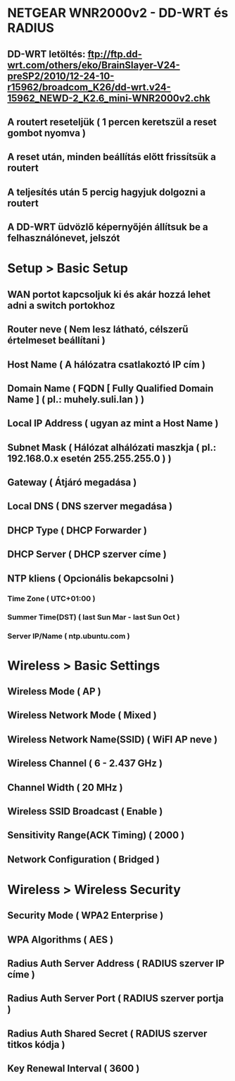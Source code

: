 # NETGEAR WNR2000v2 - DD-WRT és RADIUS

## DD-WRT letöltés: ftp://ftp.dd-wrt.com/others/eko/BrainSlayer-V24-preSP2/2010/12-24-10-r15962/broadcom_K26/dd-wrt.v24-15962_NEWD-2_K2.6_mini-WNR2000v2.chk

## A routert reseteljük ( 1 percen keretszül a reset gombot nyomva )
## A reset után, minden beállítás előtt frissítsük a routert
## A teljesítés után 5 percig hagyjuk dolgozni a routert

## A DD-WRT üdvözlő képernyőjén állítsuk be a felhasználónevet, jelszót

# Setup > Basic Setup

## WAN portot kapcsoljuk ki és akár hozzá lehet adni a switch portokhoz
## Router neve ( Nem lesz látható, célszerű értelmeset beállítani )
## Host Name ( A hálózatra csatlakoztó IP cím )
## Domain Name ( FQDN [ Fully Qualified Domain Name ] ( pl.: muhely.suli.lan ) )

## Local IP Address ( ugyan az mint a Host Name )
## Subnet Mask ( Hálózat alhálózati maszkja ( pl.: 192.168.0.x esetén 255.255.255.0 ) )
## Gateway ( Átjáró megadása )
## Local DNS ( DNS szerver megadása )

## DHCP Type ( DHCP Forwarder )
## DHCP Server ( DHCP szerver címe )

## NTP kliens ( Opcionális bekapcsolni )
### Time Zone ( UTC+01:00 )
### Summer Time(DST) ( last Sun Mar - last Sun Oct )
### Server IP/Name ( ntp.ubuntu.com )

# Wireless > Basic Settings

## Wireless Mode ( AP )
## Wireless Network Mode ( Mixed )
## Wireless Network Name(SSID) ( WiFI AP neve )
## Wireless Channel ( 6 - 2.437 GHz )
## Channel Width ( 20 MHz )
## Wireless SSID Broadcast ( Enable )
## Sensitivity Range(ACK Timing) ( 2000 )
## Network Configuration ( Bridged )

# Wireless > Wireless Security

## Security Mode ( WPA2 Enterprise )
## WPA Algorithms ( AES )
## Radius Auth Server Address ( RADIUS szerver IP címe )
## Radius Auth Server Port ( RADIUS szerver portja )
## Radius Auth Shared Secret ( RADIUS szerver titkos kódja )
## Key Renewal Interval ( 3600 )
